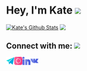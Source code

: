 # Hey, I'm Kate <img src ="https://media.giphy.com/media/dyAnngHb30dDdiaW3x/giphy.gif" height="50"> 


<a href="https://github.com/katringht">
<img align="center" alt="Kate's Github Stats" src="https://github-readme-stats.vercel.app/api?username=katringht&show_icons=true&hide_border=true&count_private=true&include_all_commits=true&theme=dracula" /></a>

<a href="https://github.com/katringht">
  <img align="center" src="https://github-readme-stats.anuraghazra1.vercel.app/api/top-langs/?username=katringht&layout=compact&theme=dracula" />
</a>



## Connect with me: <img src ="https://media.giphy.com/media/Ovorh6b0MAawDFdMPN/giphy.gif" height="35"> 

[<img align="left" alt="Kate| Telegram" height="22px" src="./logo/telegram.png" />][telegram]
[<img align="left" alt="Kate | Instagram" height="22px" src="./logo/instagram.png" />][instagram]
[<img align="left" alt="kate| LinkedIn" height="22px" src="./logo/linkedin.png" />][linkedin]
[<img align="left" alt="kate| LinkedIn" height="22px" src="./logo/vk.png" />][vk]





[telegram]: https://t.me/katringht

[instagram]: https://instagram.com/katringht?igshid=19ru0uv0dr6sf

[linkedin]: https://www.linkedin.com/in/ekaterina-tarasova-5ba18b1b4/

[vk]: https://vk.com/katrin_tko


